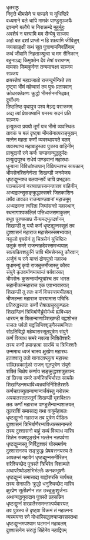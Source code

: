 धृतराष्ट्रः  
निवृत्ते भीमसेने च पाण्डवे च युधिष्ठिरे  
वध्यमाने बले चापि मामके पाण्डुसृञ्जयैः  
द्रवमाणे बलौघे च निराक्रन्दे मुहुर्मुहुः  
अवशेषं न पश्यामि मम सैन्येषु सञ्जय  
अहो बत दशां प्राप्तो न हि शक्ष्यामि जीवितुम्  
जयकाङ्क्षी कथं सूत पुत्राणामनिवर्तिनाम्  
कथं जीवामि निहताञ्श्रुत्वा च मम सैनिकान्  
बहुनाऽद्य किमुक्तेन दैवं तेषां परायणम्  
मामकाः किमकुर्वन्त तन्ममाचक्ष्व सञ्जय  
सञ्जय   
क्षयस्तेषां महाञ्जातो राजन्दुर्मन्त्रिते तव  
दृष्ट्वा भीमं महेष्वासं तव पुत्रः प्रतापवान्  
क्रोधरक्तेक्षणः क्रुद्धो भीमसेनमभिद्रवत्  
दुर्योधनः  
तिष्ठतिष्ठ पृथापुत्र पश्य मेऽद्य पराक्रमम्  
अद्य त्वां प्रेषायष्यामि यमस्य सदनं प्रति  
सञ्जयः  
इत्युक्त्वा प्रययौ तूर्णं यत्र भीमो व्यवस्थितः  
तावकं च बलं दृष्ट्वा भीमसेनात्पराङ्मुखम्  
यत्नेन महता कर्णो व्यवस्थापयते बलम्  
व्यवस्थाप्य महाबाहुस्तव पुत्रस्य वाहिनीम्  
प्रत्युद्ययौ रणे कर्णः पाण्डवान्युद्धदुर्मदः  
प्रत्युद्ययुश्च राधेयं पाण्डवानां महारथाः  
धून्वाना विविधांश्चापान् विक्षिपन्तश्च सायकान्  
भीमसेनश्शिनेर्नप्ता शिखण्डी जनमेजयः  
धृष्टद्युम्नश्च बलवान्सर्वे चापि प्रभद्रकाः  
पाञ्चालानां नरव्याघ्रास्समन्तात्तव वाहिनीम्  
अभ्यद्रवन्सुसङ्क्रुद्धास्समरे जितकाशिनः  
तथैव तावका राजन्पाण्डवानां महाचमूम्  
अभ्यद्रवन्त त्वरिता जिघांसन्तो महारथान्  
रथनागाश्वकलिलं पत्तिध्वजसमाकुलम्  
बभूव पुरुषव्याघ्र सैन्यमद्भुतदर्शनम्  
शिखण्डी तु ययौ कर्णं धृष्टद्युम्नस्सुतं तव  
दुश्शासनं महाराज महासेनस्समभ्ययात्  
नकुलो वृषसेनं तु चित्रसेनं युधिष्ठिरः  
उलूकं समरे राजन्सहदेवस्समभ्ययात्  
सात्यकिश्शकुनिं चापि भीमसेनस्तु कौरवान्  
अर्जुनं च रणे यान्तं द्रोणपुत्रो महारथः  
युधामन्युं कृपो राजन्नुत्तमौजास्तु कौरव  
संयुगे कृतवर्माणमायान्तं पर्यवारयत्  
भीमसेनः कुरून्सर्वान्पुत्रांश्च तव भारत  
सहानीकान्महाराज एक एवाभ्यवारयत्  
शिखण्डी तु ततः कर्णं विचरन्तमभीतवत्  
भीष्महन्ता महाराज वारयामास पत्रिभिः  
प्रतिरुद्धस्ततः कर्णो रोषात्प्रचुरकुण्डलः  
शिखण्डिनं त्रिभिर्बाणैर्भ्रुवोर्मध्ये ह्यविध्यत  
धारयन् स शितान्बाणाञ्शिखण्डी बह्वशोभत  
राजतः पर्वतो यद्वत्त्रिभिश्शृङ्गैस्समन्वितः  
सोऽतिविद्धो महेष्वासस्सूतपुत्रेण संयुगे  
कर्णं विव्याध समरे नवत्या निशितैश्शरैः  
तस्य कर्णो हयान्हत्वा सारथिं च त्रिभिश्शरैः  
उन्ममाथ ध्वजं चास्य क्षुरप्रेण महारथः  
हताश्वात्तु ततो यानादवप्लुत्य महारथः  
सञ्छिन्नकार्मुको राजन् सूतपुत्रेण संयुगे  
शक्तिं चिक्षेप कर्णाय सङ्क्रुद्धश्शत्रुतापनः  
तां छित्त्वा समरे कर्णस्त्रिभिर्भारत सायकैः  
शिखण्डिनमथाविध्यन्नवभिर्निशितैश्शरैः  
कर्णचापच्युतान्बाणान्वर्जयंस्तु नरोत्तमः  
अपयातस्ततस्तूर्णं शिखण्डी भृशविक्षतः  
ततः कर्णो महाराज पाण्डुसैन्यान्यशातयत्  
तूलराशिं समासाद्य यथा वायुर्महाबलः  
धृष्टद्युम्नो महाराज तव पुत्रेण पीडितः  
दुश्शासनं त्रिभिर्बाणैरभ्यविध्यत्स्तनान्तरे  
तस्य दुश्शासनो बाहुं सव्यं विव्याध मारिष  
शितेन रुक्मपुङ्खेन भल्लेन नतपर्वणा  
धृष्टद्युम्नस्तु निर्विद्धश्शरं घोरममर्षणः  
दुश्शासनस्य सङ्क्रुद्धः प्रेषयत्तनयस्य ते  
आपतन्तं महावेगं धृष्टद्युम्नसमीरितम्  
शरैश्चिच्छेद पुत्रस्ते त्रिभिरेव विशाम्पते  
अथापरैष्षोडशभिर्भल्लैः कनकभूषणैः  
धृष्टद्युम्नं समासाद्य बाह्वोरुरसि चार्पयत्  
तस्य सेनापतिः क्रुद्धो धनुश्चिच्छेद मारिष  
क्षुरप्रेण सुतीक्ष्णेन तत उच्चुक्रुशुर्जनाः  
अथान्यद्धनुरादाय पुत्रस्ते प्रहसन्निव  
धृष्टद्युम्नं शरव्रातैस्समन्तात्पर्यवारयत्  
तव पुत्रस्य ते दृष्ट्वा विक्रमं तं महात्मनः  
व्यस्मयन्त रणे योधास्सिद्धाश्चाप्सरसस्तथा  
धृष्टद्युम्नमपश्याम घटमानं महाबलम्  
दुश्शासनेन संरुद्धं सिंहेनेव महाद्विपम्  
